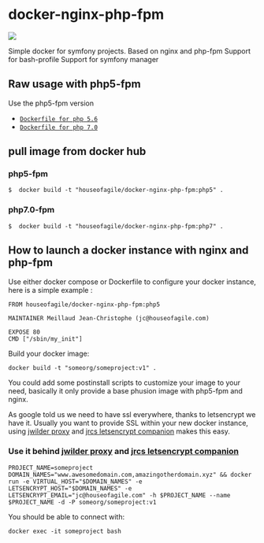 docker-nginx-php-fpm
=================

[![](https://badge.imagelayers.io/houseofagile/docker-nginx-php-fpm:latest.svg)](https://imagelayers.io/?images=houseofagile/docker-nginx-php-fpm:latest 'Get your own badge on imagelayers.io')


Simple docker for symfony projects.
Based on nginx and php-fpm 
Support for bash-profile
Support for symfony manager

## Raw usage with php5-fpm
Use the php5-fpm version
- [`Dockerfile for php 5.6`](https://github.com/HouseOfAgile/docker-nginx-php-fpm/tree/master/php5-fpm/Dockerfile)
- [`Dockerfile for php 7.0`](https://github.com/HouseOfAgile/docker-nginx-php-fpm/tree/master/php7.0-fpm/Dockerfile)

## pull image from docker hub
### php5-fpm

    $  docker build -t "houseofagile/docker-nginx-php-fpm:php5" .
    
### php7.0-fpm

    $  docker build -t "houseofagile/docker-nginx-php-fpm:php7" .

## How to launch  a docker instance with nginx and php-fpm

Use either docker compose or Dockerfile to configure your docker instance, here is a simple example :

    FROM houseofagile/docker-nginx-php-fpm:php5

    MAINTAINER Meillaud Jean-Christophe (jc@houseofagile.com)

    EXPOSE 80
    CMD ["/sbin/my_init"] 
    
Build your docker image:

    docker build -t "someorg/someproject:v1" .

You could add some postinstall scripts to customize your image to your need, basically it only provide a base phusion image with php5-fpm and nginx.

As google told us we need to have ssl everywhere, thanks to letsencrypt we have it. Usually you want to provide SSL within your new docker instance, using [jwilder proxy](https://github.com/jwilder/nginx-proxy) and [jrcs letsencrypt companion](https://github.com/JrCs/docker-letsencrypt-nginx-proxy-companion) makes this easy.

### Use it behind [jwilder proxy](https://github.com/jwilder/nginx-proxy) and [jrcs letsencrypt companion](https://github.com/JrCs/docker-letsencrypt-nginx-proxy-companion)

    PROJECT_NAME=someproject DOMAIN_NAMES="www.awesomedomain.com,amazingotherdomain.xyz" && docker run -e VIRTUAL_HOST="$DOMAIN_NAMES" -e LETSENCRYPT_HOST="$DOMAIN_NAMES" -e LETSENCRYPT_EMAIL="jc@houseofagile.com" -h $PROJECT_NAME --name $PROJECT_NAME -d -P someorg/someproject:v1
    
You should be able to connect with:

    docker exec -it someproject bash

